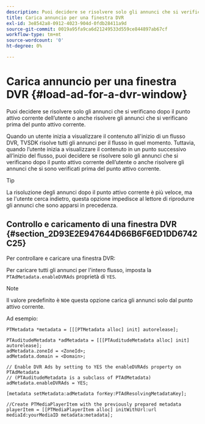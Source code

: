 ```yaml
---
description: Puoi decidere se risolvere solo gli annunci che si verificano dopo il punto attivo corrente dell’utente o anche risolvere gli annunci che si verificano prima del punto attivo corrente.
title: Carica annuncio per una finestra DVR
exl-id: 3e8542a8-0912-4023-904d-0fdb28411a9d
source-git-commit: 0019a95fa9ca6d21249533d559ce844897ab67cf
workflow-type: tm+mt
source-wordcount: '0'
ht-degree: 0%

---
```


# Carica annuncio per una finestra DVR {#load-ad-for-a-dvr-window}

Puoi decidere se risolvere solo gli annunci che si verificano dopo il punto attivo corrente dell’utente o anche risolvere gli annunci che si verificano prima del punto attivo corrente.

Quando un utente inizia a visualizzare il contenuto all&#39;inizio di un flusso DVR, TVSDK risolve tutti gli annunci per il flusso in quel momento. Tuttavia, quando l’utente inizia a visualizzare il contenuto in un punto successivo all’inizio del flusso, puoi decidere se risolvere solo gli annunci che si verificano dopo il punto attivo corrente dell’utente o anche risolvere gli annunci che si sono verificati prima del punto attivo corrente.

>[!TIP]
>
>La risoluzione degli annunci dopo il punto attivo corrente è più veloce, ma se l&#39;utente cerca indietro, questa opzione impedisce al lettore di riprodurre gli annunci che sono apparsi in precedenza.

## Controllo e caricamento di una finestra DVR {#section_2D93E2E947644D66B6F6ED1DD6742C25}

Per controllare e caricare una finestra DVR:

Per caricare tutti gli annunci per l&#39;intero flusso, imposta la `PTAdMetadata.enableDVRAds` proprietà di `YES`.

>[!NOTE]
>
>Il valore predefinito è `NO`e questa opzione carica gli annunci solo dal punto attivo corrente.

Ad esempio:

```
PTMetadata *metadata = [[[PTMetadata alloc] init] autorelease]; 
 
PTAuditudeMetadata *adMetadata = [[[PTAuditudeMetadata alloc] init] autorelease];  
adMetadata.zoneId = <ZoneId>; 
adMetadata.domain = <Domain>; 
 
// Enable DVR Ads by setting to YES the enableDVRAds property on PTAdMetadata  
// (PTAuditudeMetadata is a subclass of PTAdMetadata)  
adMetadata.enableDVRAds = YES; 
 
[metadata setMetadata:adMetadata forKey:PTAdResolvingMetadataKey]; 
 
//Create PTMediaPlayerItem with the previously prepared metadata    
playerItem = [[PTMediaPlayerItem alloc] initWithUrl:url mediaId:yourMediaID metadata:metadata]; 
```
